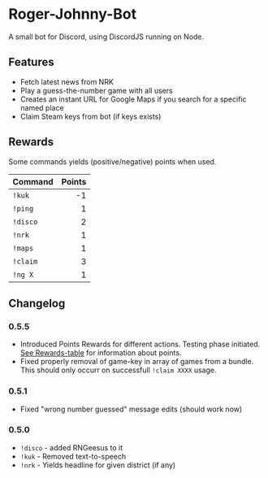 # Roger-Johnny-Bot

A small bot for Discord, using DiscordJS running on Node.

## Features 

* Fetch latest news from NRK
* Play a guess-the-number game with all users
* Creates an instant URL for Google Maps if you search for a specific named place
* Claim Steam keys from bot (if keys exists)

## Rewards

Some commands yields (positive/negative) points when used. 

| Command		| Points |
| ------------- | -----: |
| `!kuk`		| -1	 |
| `!ping`		| 1		 |
| `!disco`		| 2		 |
| `!nrk` 		| 1		 |
| `!maps` 		| 1		 |
| `!claim`		| 3		 |
| `!ng X` 		| 1		 |


## Changelog

### 0.5.5
* Introduced Points Rewards for different actions. Testing phase initiated. [See Rewards-table](#rewards) for information about points.
* Fixed properly removal of game-key in array of games from a bundle. This should only occurr on successfull `!claim XXXX` usage.

### 0.5.1
* Fixed "wrong number guessed" message edits (should work now)

### 0.5.0
* `!disco` - added RNGeesus to it
* `!kuk` - Removed text-to-speech
* `!nrk` - Yields headline for given district (if any)